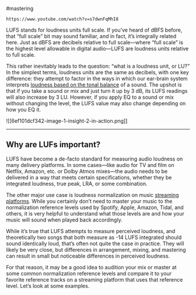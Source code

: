 #mastering 

```vid
https://www.youtube.com/watch?v=s7dwnFqMhI8
```

LUFS stands for loudness units full scale. If you’ve heard of dBFS before, that “full scale” bit may sound familiar, and in fact, it’s integrally related here. Just as dBFS are decibels relative to full scale—where “full scale” is the highest level allowable in digital audio—LUFS are loudness units relative to full scale.

This rather inevitably leads to the question: “what is a loudness unit, or LU?” In the simplest terms, loudness units are the same as decibels, with one key difference: they attempt to factor in the ways in which our ear-brain system interprets [loudness based on the tonal balance](https://www.izotope.com/en/learn/what-is-fletcher-munson-curve-equal-loudness-curves.html "undefined") of a sound. The upshot is that if you take a sound or mix and just turn it up by 3 dB, its LUFS readings will also increase by 3 LU. However, if you apply EQ to a sound or mix without changing the level, the LUFS value may also change depending on how you EQ it.

![[6ef101dcf342-image-1-insight-2-in-action.png]]

---
## Why are LUFs important?

LUFS have become a de-facto standard for measuring audio loudness on many delivery platforms. In some cases—like audio for TV and film on Netflix, Amazon, etc. or Dolby Atmos mixes—the audio needs to be delivered in a way that meets certain specifications, whether they be integrated loudness, true peak, LRA, or some combination.

The other major use case is loudness normalization on music [streaming platforms](https://www.izotope.com/en/learn/mastering-for-streaming-platforms.html "undefined"). While you certainly don’t need to master your music to the normalization reference levels used by Spotify, Apple, Amazon, Tidal, and others, it is very helpful to understand what those levels are and how your music will sound when played back accordingly.

While it’s true that LUFS attempts to measure perceived loudness, and theoretically two songs that both measure as -14 LUFS integrated should sound identically loud, that’s often not quite the case in practice. They will likely be very close, but differences in arrangement, mixing, and mastering can result in small but noticeable differences in perceived loudness.

For that reason, it may be a good idea to audition your mix or master at some common normalization reference levels and compare it to your favorite reference tracks on a streaming platform that uses that reference level. Let’s look at some examples.